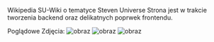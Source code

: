 Wikipedia SU-Wiki o tematyce Steven Universe
Strona jest w trakcie tworzenia backend oraz delikatnych poprwek frontendu.

Poglądowe Zdjęcia:
![obraz](https://github.com/Xeno95/Wikipedia/assets/100935907/fd2908b6-1f7c-491c-8f36-3ac0e78078d8)
![obraz](https://github.com/Xeno95/Wikipedia/assets/100935907/5f63adfa-e33a-47c6-9e63-44679b9ab049)
![obraz](https://github.com/Xeno95/Wikipedia/assets/100935907/70c637b6-42fb-423e-adcf-048ba3d5537b)
